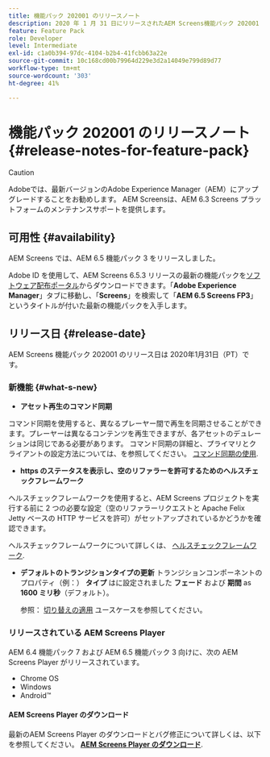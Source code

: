 ```yaml
---
title: 機能パック 202001 のリリースノート
description: 2020 年 1 月 31 日にリリースされたAEM Screens機能パック 202001 について説明します。
feature: Feature Pack
role: Developer
level: Intermediate
exl-id: c1a0b394-97dc-4104-b2b4-41fcbb63a22e
source-git-commit: 10c168cd00b79964d229e3d2a14049e799d89d77
workflow-type: tm+mt
source-wordcount: '303'
ht-degree: 41%

---
```


# 機能パック 202001 のリリースノート{#release-notes-for-feature-pack}

>[!CAUTION]
>
>Adobeでは、最新バージョンのAdobe Experience Manager（AEM）にアップグレードすることをお勧めします。 AEM Screensは、AEM 6.3 Screens プラットフォームのメンテナンスサポートを提供します。

## 可用性 {#availability}

AEM Screens では、AEM 6.5 機能パック 3 をリリースしました。

Adobe ID を使用して、AEM Screens 6.5.3 リリースの最新の機能パックを[ソフトウェア配布ポータル](https://experience.adobe.com/#/downloads/content/software-distribution/en/aem.html)からダウンロードできます。「**Adobe Experience Manager**」タブに移動し、「**Screens**」を検索して「**AEM 6.5 Screens FP3**」というタイトルが付いた最新の機能パックを入手します。

## リリース日 {#release-date}

AEM Screens 機能パック 202001 のリリース日は 2020年1月31日（PT）です。

### 新機能 {#what-s-new}

* **アセット再生のコマンド同期**

コマンド同期を使用すると、異なるプレーヤー間で再生を同期させることができます。プレーヤーは異なるコンテンツを再生できますが、各アセットのデュレーションは同じである必要があります。
コマンド同期の詳細と、プライマリとクライアントの設定方法については、を参照してください。 [コマンド同期の使用](using-command-sync.md).

* **https のステータスを表示し、空のリファラーを許可するためのヘルスチェックフレームワーク**

ヘルスチェックフレームワークを使用すると、AEM Screens プロジェクトを実行する前に 2 つの必要な設定（空のリファラーリクエストと Apache Felix Jetty ベースの HTTP サービスを許可）がセットアップされているかどうかを確認できます。

ヘルスチェックフレームワークについて詳しくは、 [ヘルスチェックフレームワーク](/help/user-guide/configuring-screens-introduction.md#health-check-framework).

* **デフォルトのトランジションタイプの更新**
トランジションコンポーネントのプロパティ（例：） **タイプ** はに設定されました **フェード** および **期間** as **1600 ミリ秒**（デフォルト）。

  参照： [切り替えの適用](/help/user-guide/applying-transitions.md) ユースケースを参照してください。


### リリースされている AEM Screens Player

AEM 6.4 機能パック 7 および AEM 6.5 機能パック 3 向けに、次の AEM Screens Player がリリースされています。

* Chrome OS
* Windows
* Android™

#### AEM Screens Player のダウンロード 

最新のAEM Screens Player のダウンロードとバグ修正について詳しくは、以下を参照してください。 [**AEM Screens Player のダウンロード**](https://download.macromedia.com/screens/).
